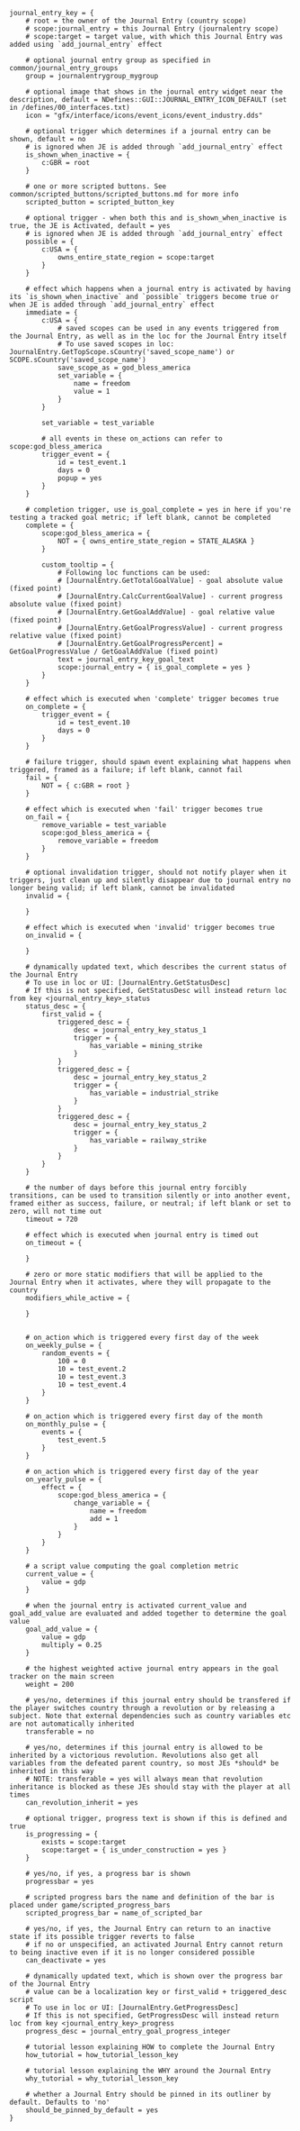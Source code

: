 ﻿    journal_entry_key = {
        # root = the owner of the Journal Entry (country scope)
        # scope:journal_entry = this Journal Entry (journalentry scope)
        # scope:target = target value, with which this Journal Entry was added using `add_journal_entry` effect
    
        # optional journal entry group as specified in common/journal_entry_groups
        group = journalentrygroup_mygroup
    
        # optional image that shows in the journal entry widget near the description, default = NDefines::GUI::JOURNAL_ENTRY_ICON_DEFAULT (set in /defines/00_interfaces.txt)
        icon = "gfx/interface/icons/event_icons/event_industry.dds"
    
        # optional trigger which determines if a journal entry can be shown, default = no
        # is ignored when JE is added through `add_journal_entry` effect
        is_shown_when_inactive = {
            c:GBR = root
        }
    
        # one or more scripted buttons. See common/scripted_buttons/scripted_buttons.md for more info
        scripted_button = scripted_button_key
    
        # optional trigger - when both this and is_shown_when_inactive is true, the JE is Activated, default = yes
        # is ignored when JE is added through `add_journal_entry` effect
        possible = {
            c:USA = {
                owns_entire_state_region = scope:target
            }
        }
    
        # effect which happens when a journal entry is activated by having its `is_shown_when_inactive` and `possible` triggers become true or when JE is added through `add_journal_entry` effect
        immediate = {
            c:USA = {
                # saved scopes can be used in any events triggered from the Journal Entry, as well as in the loc for the Journal Entry itself
                # To use saved scopes in loc: JournalEntry.GetTopScope.sCountry('saved_scope_name') or SCOPE.sCountry('saved_scope_name')
                save_scope_as = god_bless_america
                set_variable = {
                    name = freedom
                    value = 1
                }
            }
    
            set_variable = test_variable
    
            # all events in these on_actions can refer to scope:god_bless_america
            trigger_event = {
                id = test_event.1
                days = 0
                popup = yes
            }
        }
    
        # completion trigger, use is_goal_complete = yes in here if you're testing a tracked goal metric; if left blank, cannot be completed
        complete = {
            scope:god_bless_america = {
                NOT = { owns_entire_state_region = STATE_ALASKA }
            }
    
            custom_tooltip = {
                # Following loc functions can be used:
                # [JournalEntry.GetTotalGoalValue] - goal absolute value (fixed point)
                # [JournalEntry.CalcCurrentGoalValue] - current progress absolute value (fixed point)
                # [JournalEntry.GetGoalAddValue] - goal relative value (fixed point)
                # [JournalEntry.GetGoalProgressValue] - current progress relative value (fixed point)
                # [JournalEntry.GetGoalProgressPercent] = GetGoalProgressValue / GetGoalAddValue (fixed point)
                text = journal_entry_key_goal_text
                scope:journal_entry = { is_goal_complete = yes }
            }
        }
    
        # effect which is executed when 'complete' trigger becomes true
        on_complete = {
            trigger_event = {
                id = test_event.10
                days = 0
            }
        }
    
        # failure trigger, should spawn event explaining what happens when triggered, framed as a failure; if left blank, cannot fail
        fail = {
            NOT = { c:GBR = root }
        }
    
        # effect which is executed when 'fail' trigger becomes true
        on_fail = {
            remove_variable = test_variable
            scope:god_bless_america = {
                remove_variable = freedom
            }
        }
    
        # optional invalidation trigger, should not notify player when it triggers, just clean up and silently disappear due to journal entry no longer being valid; if left blank, cannot be invalidated
        invalid = {
    
        }
    
        # effect which is executed when 'invalid' trigger becomes true
        on_invalid = {
    
        }
    
        # dynamically updated text, which describes the current status of the Journal Entry
        # To use in loc or UI: [JournalEntry.GetStatusDesc]
        # If this is not specified, GetStatusDesc will instead return loc from key <journal_entry_key>_status
        status_desc = {
            first_valid = {
                triggered_desc = {
                    desc = journal_entry_key_status_1
                    trigger = {
                        has_variable = mining_strike
                    }
                }
                triggered_desc = {
                    desc = journal_entry_key_status_2
                    trigger = {
                        has_variable = industrial_strike
                    }
                }
                triggered_desc = {
                    desc = journal_entry_key_status_2
                    trigger = {
                        has_variable = railway_strike
                    }
                }
            }
        }
    
        # the number of days before this journal entry forcibly transitions, can be used to transition silently or into another event, framed either as success, failure, or neutral; if left blank or set to zero, will not time out
        timeout = 720
    
        # effect which is executed when journal entry is timed out
        on_timeout = {
    
        }
        
        # zero or more static modifiers that will be applied to the Journal Entry when it activates, where they will propagate to the country
        modifiers_while_active = {
        
        }
    
    
        # on_action which is triggered every first day of the week
        on_weekly_pulse = {
            random_events = {
                100 = 0
                10 = test_event.2
                10 = test_event.3
                10 = test_event.4
            }
        }
    
        # on_action which is triggered every first day of the month
        on_monthly_pulse = {
            events = {
                test_event.5
            }
        }
    
        # on_action which is triggered every first day of the year
        on_yearly_pulse = {
            effect = {
                scope:god_bless_america = {
                    change_variable = {
                        name = freedom
                        add = 1
                    }
                }
            }
        }
    
        # a script value computing the goal completion metric
        current_value = {
            value = gdp
        }
    
        # when the journal entry is activated current_value and goal_add_value are evaluated and added together to determine the goal value
        goal_add_value = {
            value = gdp
            multiply = 0.25
        }
    
        # the highest weighted active journal entry appears in the goal tracker on the main screen
        weight = 200
    
        # yes/no, determines if this journal entry should be transfered if the player switches country through a revolution or by releasing a subject. Note that external dependencies such as country variables etc are not automatically inherited
        transferable = no
        
        # yes/no, determines if this journal entry is allowed to be inherited by a victorious revolution. Revolutions also get all variables from the defeated parent country, so most JEs *should* be inherited in this way
        # NOTE: transferable = yes will always mean that revolution inheritance is blocked as these JEs should stay with the player at all times
        can_revolution_inherit = yes
    
        # optional trigger, progress text is shown if this is defined and true
        is_progressing = {
            exists = scope:target
            scope:target = { is_under_construction = yes }
        }
    
        # yes/no, if yes, a progress bar is shown
        progressbar = yes
    
        # scripted progress bars the name and definition of the bar is placed under game/scripted_progress_bars
        scripted_progress_bar = name_of_scripted_bar
    
        # yes/no, if yes, the Journal Entry can return to an inactive state if its possible trigger reverts to false
        # if no or unspecified, an activated Journal Entry cannot return to being inactive even if it is no longer considered possible
        can_deactivate = yes
        
        # dynamically updated text, which is shown over the progress bar of the Journal Entry
        # value can be a localization key or first_valid + triggered_desc script
        # To use in loc or UI: [JournalEntry.GetProgressDesc]
        # If this is not specified, GetProgressDesc will instead return loc from key <journal_entry_key>_progress
        progress_desc = journal_entry_goal_progress_integer
        
        # tutorial lesson explaining HOW to complete the Journal Entry
        how_tutorial = how_tutorial_lesson_key
        
        # tutorial lesson explaining the WHY around the Journal Entry
        why_tutorial = why_tutorial_lesson_key
    
        # whether a Journal Entry should be pinned in its outliner by default. Defaults to 'no'
        should_be_pinned_by_default = yes
    }
